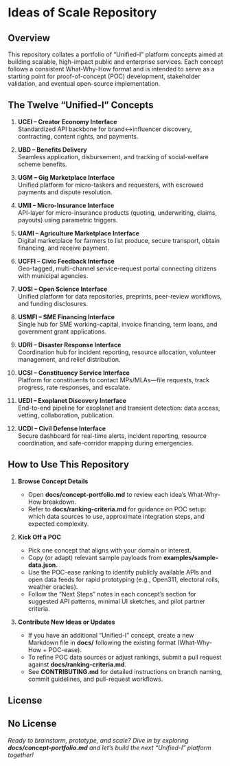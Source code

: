 # Ideas of Scale Repository

## Overview
This repository collates a portfolio of “Unified-I” platform concepts aimed at building scalable, high-impact public and enterprise services. Each concept follows a consistent What-Why-How format and is intended to serve as a starting point for proof-of-concept (POC) development, stakeholder validation, and eventual open-source implementation.


## The Twelve “Unified-I” Concepts
1. **UCEI – Creator Economy Interface**  
   Standardized API backbone for brand↔influencer discovery, contracting, content rights, and payments.

2. **UBD – Benefits Delivery**  
   Seamless application, disbursement, and tracking of social-welfare scheme benefits.

3. **UGM – Gig Marketplace Interface**  
   Unified platform for micro-taskers and requesters, with escrowed payments and dispute resolution.

4. **UMII – Micro-Insurance Interface**  
   API-layer for micro-insurance products (quoting, underwriting, claims, payouts) using parametric triggers.

5. **UAMI – Agriculture Marketplace Interface**  
   Digital marketplace for farmers to list produce, secure transport, obtain financing, and receive payment.

6. **UCFFI – Civic Feedback Interface**  
   Geo-tagged, multi-channel service-request portal connecting citizens with municipal agencies.

7. **UOSI – Open Science Interface**  
   Unified platform for data repositories, preprints, peer-review workflows, and funding disclosures.

8. **USMFI – SME Financing Interface**  
   Single hub for SME working-capital, invoice financing, term loans, and government grant applications.

9. **UDRI – Disaster Response Interface**  
   Coordination hub for incident reporting, resource allocation, volunteer management, and relief distribution.

10. **UCSI – Constituency Service Interface**  
    Platform for constituents to contact MPs/MLAs—file requests, track progress, rate responses, and escalate.

11. **UEDI – Exoplanet Discovery Interface**  
    End-to-end pipeline for exoplanet and transient detection: data access, vetting, collaboration, publication.

12. **UCDI – Civil Defense Interface**  
    Secure dashboard for real-time alerts, incident reporting, resource coordination, and safe-corridor mapping during emergencies.

## How to Use This Repository

1. **Browse Concept Details**  
   - Open **docs/concept-portfolio.md** to review each idea’s What-Why-How breakdown.
   - Refer to **docs/ranking-criteria.md** for guidance on POC setup: which data sources to use, approximate integration steps, and expected complexity.

2. **Kick Off a POC**  
   - Pick one concept that aligns with your domain or interest.
   - Copy (or adapt) relevant sample payloads from **examples/sample-data.json**.
   - Use the POC-ease ranking to identify publicly available APIs and open data feeds for rapid prototyping (e.g., Open311, electoral rolls, weather oracles).
   - Follow the “Next Steps” notes in each concept’s section for suggested API patterns, minimal UI sketches, and pilot partner criteria.

3. **Contribute New Ideas or Updates**  
   - If you have an additional “Unified-I” concept, create a new Markdown file in **docs/** following the existing format (What-Why-How + POC-ease).  
   - To refine POC data sources or adjust rankings, submit a pull request against **docs/ranking-criteria.md**.  
   - See **CONTRIBUTING.md** for detailed instructions on branch naming, commit guidelines, and pull-request workflows.

## License
No License
---

*Ready to brainstorm, prototype, and scale? Dive in by exploring **docs/concept-portfolio.md** and let’s build the next “Unified-I” platform together!*
